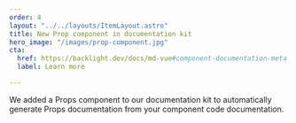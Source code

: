 ```yaml
---
order: 4
layout: "../../layouts/ItemLayout.astro"
title: New Prop component in documentation kit
hero_image: "/images/prop-component.jpg"
cta:
  href: https://backlight.dev/docs/md-vue#component-documentation-meta
  label: Learn more

---
```

We added a Props component to our documentation kit to automatically generate Props documentation from your component code documentation.